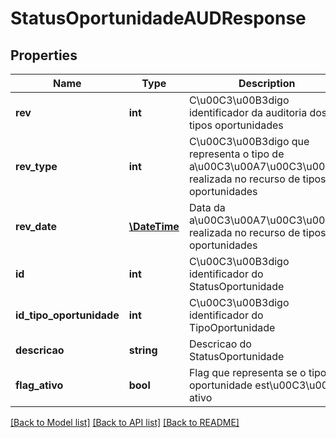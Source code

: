 # StatusOportunidadeAUDResponse

## Properties
Name | Type | Description | Notes
------------ | ------------- | ------------- | -------------
**rev** | **int** | C\u00C3\u00B3digo identificador da auditoria dos tipos oportunidades | [optional] 
**rev_type** | **int** | C\u00C3\u00B3digo que representa o tipo de a\u00C3\u00A7\u00C3\u00A3o realizada no recurso de tipos oportunidades | [optional] 
**rev_date** | [**\DateTime**](\DateTime.md) | Data da a\u00C3\u00A7\u00C3\u00A3o realizada no recurso de tipos oportunidades | [optional] 
**id** | **int** | C\u00C3\u00B3digo identificador do StatusOportunidade | [optional] 
**id_tipo_oportunidade** | **int** | C\u00C3\u00B3digo identificador do TipoOportunidade | [optional] 
**descricao** | **string** | Descricao do StatusOportunidade | [optional] 
**flag_ativo** | **bool** | Flag que representa se o tipo oportunidade est\u00C3\u00A1 ativo | [optional] 

[[Back to Model list]](../README.md#documentation-for-models) [[Back to API list]](../README.md#documentation-for-api-endpoints) [[Back to README]](../README.md)


